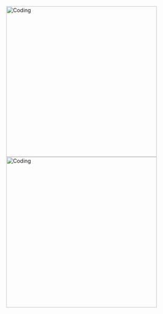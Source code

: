 <img align="left" alt="Coding" width="400" src="https://media0.giphy.com/media/PuvJVM5w0wu6QEUWfq/giphy.gif?cid=ecf05e47pqe959nbbbmx1tg0vbam4gmqr7cqe3t2hm7q5wak&ep=v1_gifs_search&rid=giphy.gif&ct=g">

<img align="left" alt="Coding" width="400" src="https://media1.giphy.com/media/Jq1rChcm1WZlM7MzGM/giphy.gif?cid=ecf05e47nj1i6legpruoaodo2bkjvh765px67hxi98janzly&ep=v1_gifs_search&rid=giphy.gif&ct=g">

